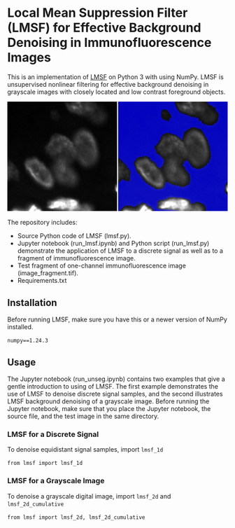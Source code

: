 # Local Mean Suppression Filter (LMSF) for Effective Background Denoising in Immunofluorescence Images

This is an implementation of [LMSF](https://arxiv.org/) on Python 3 with using NumPy. LMSF is unsupervised nonlinear filtering for effective background denoising in grayscale images with closely located and low contrast foreground objects.

![Segmentation Example](content/logo.png)

The repository includes:
* Source Python code of LMSF (lmsf.py).
* Jupyter notebook (run_lmsf.ipynb) and Python script (run_lmsf.py) demonstrate the application of LMSF to a discrete signal as well as to a fragment of immunofluorescence image.
* Test fragment of one-channel immunofluorescence image (image_fragment.tif).
* Requirements.txt

## Installation
Before running LMSF, make sure you have this or a newer version of NumPy installed.
```
numpy==1.24.3
```

## Usage
The Jupyter notebook (run_unseg.ipynb) contains two examples that give a gentle introduction to using of LMSF. The first example demonstrates the use of LMSF to denoise discrete signal samples, and the second illustrates LMSF background denoising of a grayscale image.
Before running the Jupyter notebook, make sure that you place the Jupyter notebook, the source file, and the test image in the same directory.

### LMSF for a Discrete Signal
To denoise equidistant signal samples, import `lmsf_1d`
```
from lmsf import lmsf_1d
```

### LMSF for a Grayscale Image
To denoise a grayscale digital image, import `lmsf_2d` and `lmsf_2d_cumulative`
```
from lmsf import lmsf_2d, lmsf_2d_cumulative
```
